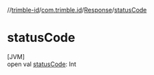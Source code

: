//[trimble-id](../../../index.md)/[com.trimble.id](../index.md)/[Response](index.md)/[statusCode](status-code.md)

# statusCode

[JVM]\
open val [statusCode](status-code.md): Int
